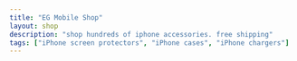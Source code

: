 ```yaml
---
title: "EG Mobile Shop"
layout: shop
description: "shop hundreds of iphone accessories. free shipping"
tags: ["iPhone screen protectors", "iPhone cases", "iPhone chargers"]
---
```

